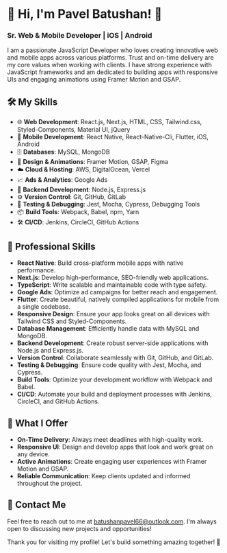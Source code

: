 # 👋 Hi, I'm Pavel Batushan! 🚀

### Sr. Web & Mobile Developer | iOS | Android

I am a passionate JavaScript Developer who loves creating innovative web and mobile apps across various platforms. Trust and on-time delivery are my core values when working with clients. I have strong experience with JavaScript frameworks and am dedicated to building apps with responsive UIs and engaging animations using Framer Motion and GSAP.

## 🛠 My Skills
- 🌐 **Web Development**: React.js, Next.js, HTML, CSS, Tailwind.css, Styled-Components, Material UI, jQuery
- 📱 **Mobile Development**: React Native, React-Native-Cli, Flutter, iOS, Android
- 🗄 **Databases**: MySQL, MongoDB
- 🎨 **Design & Animations**: Framer Motion, GSAP, Figma
- ☁️ **Cloud & Hosting**: AWS, DigitalOcean, Vercel
- 📈 **Ads & Analytics**: Google Ads
- 🔧 **Backend Development**: Node.js, Express.js
- ⚙️ **Version Control**: Git, GitHub, GitLab
- 🧪 **Testing & Debugging**: Jest, Mocha, Cypress, Debugging Tools
- 📦 **Build Tools**: Webpack, Babel, npm, Yarn
- 🛠 **CI/CD**: Jenkins, CircleCI, GitHub Actions

## 💼 Professional Skills
- **React Native**: Build cross-platform mobile apps with native performance.
- **Next.js**: Develop high-performance, SEO-friendly web applications.
- **TypeScript**: Write scalable and maintainable code with type safety.
- **Google Ads**: Optimize ad campaigns for better reach and engagement.
- **Flutter**: Create beautiful, natively compiled applications for mobile from a single codebase.
- **Responsive Design**: Ensure your app looks great on all devices with Tailwind CSS and Styled-Components.
- **Database Management**: Efficiently handle data with MySQL and MongoDB.
- **Backend Development**: Create robust server-side applications with Node.js and Express.js.
- **Version Control**: Collaborate seamlessly with Git, GitHub, and GitLab.
- **Testing & Debugging**: Ensure code quality with Jest, Mocha, and Cypress.
- **Build Tools**: Optimize your development workflow with Webpack and Babel.
- **CI/CD**: Automate your build and deployment processes with Jenkins, CircleCI, and GitHub Actions.

## 🚀 What I Offer
- **On-Time Delivery**: Always meet deadlines with high-quality work.
- **Responsive UI**: Design and develop apps that look and work great on any device.
- **Active Animations**: Create engaging user experiences with Framer Motion and GSAP.
- **Reliable Communication**: Keep clients updated and informed throughout the project.

## 📧 Contact Me
Feel free to reach out to me at [batushanpavel66@outlook.com](mailto:batushanpavel66@outlook.com). I'm always open to discussing new projects and opportunities!

Thank you for visiting my profile! Let's build something amazing together! 🚀
